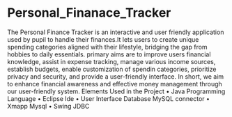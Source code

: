 # Personal_Finanace_Tracker
The Personal Finance Tracker is an interactive and user friendly application used by pupil to handle their finances.It lets users to create unique spending categories aligned with their lifestyle, bridging the gap from hobbies to daily essentials.
primary aims are to improve users financial knowledge, assist in expense tracking, manage various income sources, establish budgets, enable customization of spendin categories, prioritize privacy and security, and provide a user-friendly interface. In short, we aim to enhance financial awareness and effective money management through our user-friendly system.
Elements Used in the Project 
• Java Programming Language
• Eclipse Ide
• User Interface Database MySQL connector
• Xmapp Mysql 
• Swing JDBC 

